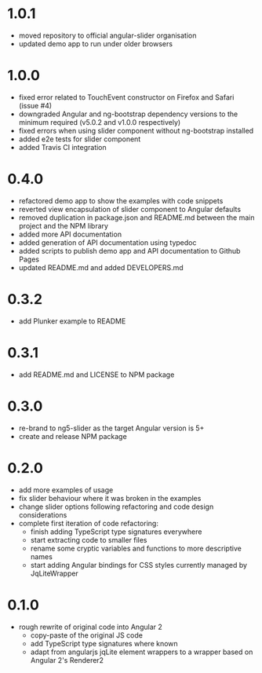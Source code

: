 # 1.0.1
 * moved repository to official angular-slider organisation
 * updated demo app to run under older browsers

# 1.0.0
 * fixed error related to TouchEvent constructor on Firefox and Safari (issue #4)
 * downgraded Angular and ng-bootstrap dependency versions to the minimum required (v5.0.2 and v1.0.0 respectively)
 * fixed errors when using slider component without ng-bootstrap installed
 * added e2e tests for slider component
 * added Travis CI integration

# 0.4.0
 * refactored demo app to show the examples with code snippets
 * reverted view encapsulation of slider component to Angular defaults
 * removed duplication in package.json and README.md between the main project and the NPM library
 * added more API documentation
 * added generation of API documentation using typedoc
 * added scripts to publish demo app and API documentation to Github Pages
 * updated README.md and added DEVELOPERS.md

# 0.3.2
 * add Plunker example to README

# 0.3.1
 * add README.md and LICENSE to NPM package

# 0.3.0
 * re-brand to ng5-slider as the target Angular version is 5+
 * create and release NPM package


# 0.2.0
 * add more examples of usage
 * fix slider behaviour where it was broken in the examples
 * change slider options following refactoring and code design considerations
 * complete first iteration of code refactoring:
   - finish adding TypeScript type signatures everywhere
   - start extracting code to smaller files
   - rename some cryptic variables and functions to more descriptive names
   - start adding Angular bindings for CSS styles currently managed by JqLiteWrapper

# 0.1.0

 * rough rewrite of original code into Angular 2
   - copy-paste of the original JS code
   - add TypeScript type signatures where known
   - adapt from angularjs jqLite element wrappers to a wrapper based on Angular 2's Renderer2
